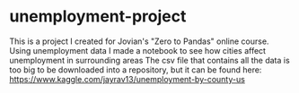 # unemployment-project
This is a project I created for Jovian's "Zero to Pandas" online course. Using unemployment data I made a notebook to see how cities affect unemployment in surrounding areas
The csv file that contains all the data is too big to be downloaded into a repository, but it can be found here: 
https://www.kaggle.com/jayrav13/unemployment-by-county-us
